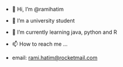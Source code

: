 - 👋 Hi, I’m @ramihatim
- 👀 I’m a university student
- 🌱 I’m currently learning java, python and R

- 📫 How to reach me ...
- email: rami.hatim@rocketmail.com
<!---
ramihatim/ramihatim is a ✨ special ✨ repository because its `README.md` (this file) appears on your GitHub profile.
You can click the Preview link to take a look at your changes.
--->
